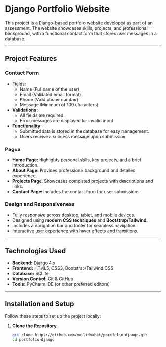 # Django Portfolio Website

This project is a Django-based portfolio website developed as part of an assessment. The website showcases skills, projects, and professional background, with a functional contact form that stores user messages in a database.

---

## Project Features

### Contact Form
- Fields:
  - Name (Full name of the user)
  - Email (Validated email format)
  - Phone (Valid phone number)
  - Message (Minimum of 100 characters)
- **Validations:**
  - All fields are required.
  - Error messages are displayed for invalid input.
- **Functionality:**
  - Submitted data is stored in the database for easy management.
  - Users receive a success message upon submission.

### Pages
- **Home Page:** Highlights personal skills, key projects, and a brief introduction.
- **About Page:** Provides professional background and detailed experience.
- **Projects Page:** Showcases completed projects with descriptions and links.
- **Contact Page:** Includes the contact form for user submissions.

### Design and Responsiveness
- Fully responsive across desktop, tablet, and mobile devices.
- Designed using **modern CSS techniques** and **Bootstrap/Tailwind**.
- Includes a navigation bar and footer for seamless navigation.
- Interactive user experience with hover effects and transitions.

---

## Technologies Used
- **Backend:** Django 4.x
- **Frontend:** HTML5, CSS3, Bootstrap/Tailwind CSS
- **Database:** SQLite
- **Version Control:** Git & GitHub
- **Tools:** PyCharm IDE (or other preferred editors)

---

## Installation and Setup

Follow these steps to set up the project locally:

1. **Clone the Repository**
   ```bash
   git clone https://github.com/moulidmahat/portfolio-django.git
   cd portfolio-django
